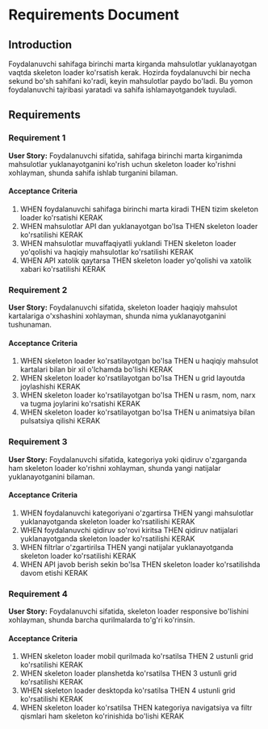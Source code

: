 # Requirements Document

## Introduction

Foydalanuvchi sahifaga birinchi marta kirganda mahsulotlar yuklanayotgan vaqtda skeleton loader ko'rsatish kerak. Hozirda foydalanuvchi bir necha sekund bo'sh sahifani ko'radi, keyin mahsulotlar paydo bo'ladi. Bu yomon foydalanuvchi tajribasi yaratadi va sahifa ishlamayotgandek tuyuladi.

## Requirements

### Requirement 1

**User Story:** Foydalanuvchi sifatida, sahifaga birinchi marta kirganimda mahsulotlar yuklanayotganini ko'rish uchun skeleton loader ko'rishni xohlayman, shunda sahifa ishlab turganini bilaman.

#### Acceptance Criteria

1. WHEN foydalanuvchi sahifaga birinchi marta kiradi THEN tizim skeleton loader ko'rsatishi KERAK
2. WHEN mahsulotlar API dan yuklanayotgan bo'lsa THEN skeleton loader ko'rsatilishi KERAK
3. WHEN mahsulotlar muvaffaqiyatli yuklandi THEN skeleton loader yo'qolishi va haqiqiy mahsulotlar ko'rsatilishi KERAK
4. WHEN API xatolik qaytarsa THEN skeleton loader yo'qolishi va xatolik xabari ko'rsatilishi KERAK

### Requirement 2

**User Story:** Foydalanuvchi sifatida, skeleton loader haqiqiy mahsulot kartalariga o'xshashini xohlayman, shunda nima yuklanayotganini tushunaman.

#### Acceptance Criteria

1. WHEN skeleton loader ko'rsatilayotgan bo'lsa THEN u haqiqiy mahsulot kartalari bilan bir xil o'lchamda bo'lishi KERAK
2. WHEN skeleton loader ko'rsatilayotgan bo'lsa THEN u grid layoutda joylashishi KERAK
3. WHEN skeleton loader ko'rsatilayotgan bo'lsa THEN u rasm, nom, narx va tugma joylarini ko'rsatishi KERAK
4. WHEN skeleton loader ko'rsatilayotgan bo'lsa THEN u animatsiya bilan pulsatsiya qilishi KERAK

### Requirement 3

**User Story:** Foydalanuvchi sifatida, kategoriya yoki qidiruv o'zgarganda ham skeleton loader ko'rishni xohlayman, shunda yangi natijalar yuklanayotganini bilaman.

#### Acceptance Criteria

1. WHEN foydalanuvchi kategoriyani o'zgartirsa THEN yangi mahsulotlar yuklanayotganda skeleton loader ko'rsatilishi KERAK
2. WHEN foydalanuvchi qidiruv so'rovi kiritsa THEN qidiruv natijalari yuklanayotganda skeleton loader ko'rsatilishi KERAK
3. WHEN filtrlar o'zgartirilsa THEN yangi natijalar yuklanayotganda skeleton loader ko'rsatilishi KERAK
4. WHEN API javob berish sekin bo'lsa THEN skeleton loader ko'rsatilishda davom etishi KERAK

### Requirement 4

**User Story:** Foydalanuvchi sifatida, skeleton loader responsive bo'lishini xohlayman, shunda barcha qurilmalarda to'g'ri ko'rinsin.

#### Acceptance Criteria

1. WHEN skeleton loader mobil qurilmada ko'rsatilsa THEN 2 ustunli grid ko'rsatilishi KERAK
2. WHEN skeleton loader planshetda ko'rsatilsa THEN 3 ustunli grid ko'rsatilishi KERAK
3. WHEN skeleton loader desktopda ko'rsatilsa THEN 4 ustunli grid ko'rsatilishi KERAK
4. WHEN skeleton loader ko'rsatilsa THEN kategoriya navigatsiya va filtr qismlari ham skeleton ko'rinishida bo'lishi KERAK